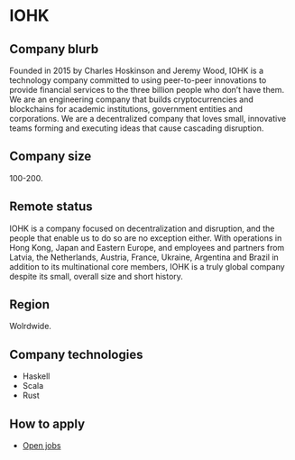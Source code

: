 # IOHK

## Company blurb

Founded in 2015 by Charles Hoskinson and Jeremy Wood, IOHK is a technology company committed to using peer-to-peer innovations to provide financial services to the three billion people who don’t have them. We are an engineering company that builds cryptocurrencies and blockchains for academic institutions, government entities and corporations. We are a decentralized company that loves small, innovative teams forming and executing ideas that cause cascading disruption.

## Company size

100-200.

## Remote status

IOHK is a company focused on decentralization and disruption, and the people that enable us to do so are no exception either. With operations in Hong Kong, Japan and Eastern Europe, and employees and partners from Latvia, the Netherlands, Austria, France, Ukraine, Argentina and Brazil in addition to its multinational core members, IOHK is a truly global company despite its small, overall size and short history.

## Region

Wolrdwide.

## Company technologies

- Haskell
- Scala
- Rust

## How to apply

- [Open jobs](https://iohk.io/careers/)
